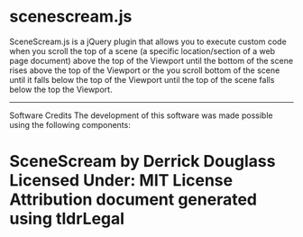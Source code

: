 scenescream.js
==============
SceneScream.js is a jQuery plugin that allows you to execute custom code when you scroll the top of a scene (a specific location/section of a web page document) above the top of the Viewport until the bottom of the scene rises above the top of the Viewport or the you scroll bottom of the scene until it falls below the top of the Viewport until the top of the scene falls below the top the Viewport.

--------------------------------------------------

Software Credits
The development of this software was made possible using the following components:

SceneScream by Derrick Douglass  
Licensed Under: MIT License
Attribution document generated using tldrLegal
==============
